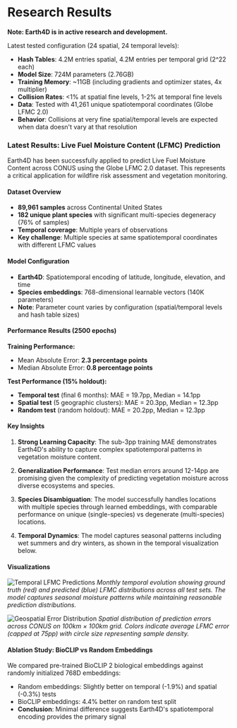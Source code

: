 # Research Results

**Note: Earth4D is in active research and development.**

Latest tested configuration (24 spatial, 24 temporal levels):
- **Hash Tables**: 4.2M entries spatial, 4.2M entries per temporal grid (2^22 each)
- **Model Size**: 724M parameters (2.76GB)
- **Training Memory**: ~11GB (including gradients and optimizer states, 4x multiplier)
- **Collision Rates**: <1% at spatial fine levels, 1-2% at temporal fine levels
- **Data**: Tested with 41,261 unique spatiotemporal coordinates (Globe LFMC 2.0)
- **Behavior**: Collisions at very fine spatial/temporal levels are expected when data doesn't vary at that resolution

### Latest Results: Live Fuel Moisture Content (LFMC) Prediction

Earth4D has been successfully applied to predict Live Fuel Moisture Content across CONUS using the Globe LFMC 2.0 dataset. This represents a critical application for wildfire risk assessment and vegetation monitoring.

#### Dataset Overview
- **89,961 samples** across Continental United States
- **182 unique plant species** with significant multi-species degeneracy (76% of samples)
- **Temporal coverage**: Multiple years of observations
- **Key challenge**: Multiple species at same spatiotemporal coordinates with different LFMC values

#### Model Configuration
- **Earth4D**: Spatiotemporal encoding of latitude, longitude, elevation, and time
- **Species embeddings**: 768-dimensional learnable vectors (140K parameters)
- **Note**: Parameter count varies by configuration (spatial/temporal levels and hash table sizes)

#### Performance Results (2500 epochs)

**Training Performance:**
- Mean Absolute Error: **2.3 percentage points**
- Median Absolute Error: **0.8 percentage points**

**Test Performance (15% holdout):**
- **Temporal test** (final 6 months): MAE = 19.7pp, Median = 14.1pp
- **Spatial test** (5 geographic clusters): MAE = 20.3pp, Median = 12.3pp
- **Random test** (random holdout): MAE = 20.2pp, Median = 12.3pp

#### Key Insights

1. **Strong Learning Capacity**: The sub-3pp training MAE demonstrates Earth4D's ability to capture complex spatiotemporal patterns in vegetation moisture content.

2. **Generalization Performance**: Test median errors around 12-14pp are promising given the complexity of predicting vegetation moisture across diverse ecosystems and species.

3. **Species Disambiguation**: The model successfully handles locations with multiple species through learned embeddings, with comparable performance on unique (single-species) vs degenerate (multi-species) locations.

4. **Temporal Dynamics**: The model captures seasonal patterns including wet summers and dry winters, as shown in the temporal visualization below.

#### Visualizations

![Temporal LFMC Predictions](../../docs/temporal_predictions_epoch_2500.png)
*Monthly temporal evolution showing ground truth (red) and predicted (blue) LFMC distributions across all test sets. The model captures seasonal moisture patterns while maintaining reasonable prediction distributions.*

![Geospatial Error Distribution](../../docs/geospatial_error_map_epoch_2500.png)
*Spatial distribution of prediction errors across CONUS on 100km × 100km grid. Colors indicate average LFMC error (capped at 75pp) with circle size representing sample density.*

#### Ablation Study: BioCLIP vs Random Embeddings

We compared pre-trained BioCLIP 2 biological embeddings against randomly initialized 768D embeddings:
- Random embeddings: Slightly better on temporal (-1.9%) and spatial (-0.3%) tests
- BioCLIP embeddings: 4.4% better on random test split
- **Conclusion**: Minimal difference suggests Earth4D's spatiotemporal encoding provides the primary signal

